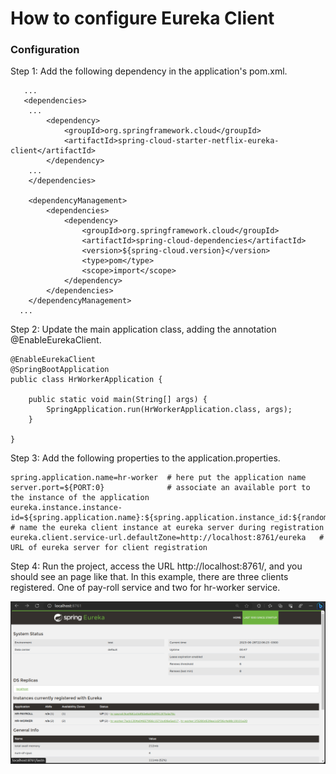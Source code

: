 # How to configure Eureka Client


### Configuration

Step 1: Add the following dependency in the application's pom.xml.

```
   ...
   <dependencies>
    ...
		<dependency>
			<groupId>org.springframework.cloud</groupId>
			<artifactId>spring-cloud-starter-netflix-eureka-client</artifactId>
		</dependency>
    ...
	</dependencies>

	<dependencyManagement>
		<dependencies>
			<dependency>
				<groupId>org.springframework.cloud</groupId>
				<artifactId>spring-cloud-dependencies</artifactId>
				<version>${spring-cloud.version}</version>
				<type>pom</type>
				<scope>import</scope>
			</dependency>
		</dependencies>
	</dependencyManagement>
  ...
```

Step 2: Update the main application class, adding the annotation @EnableEurekaClient.

```
@EnableEurekaClient
@SpringBootApplication
public class HrWorkerApplication {

	public static void main(String[] args) {
		SpringApplication.run(HrWorkerApplication.class, args);
	}

}
```

Step 3: Add the following properties to the application.properties.

```
spring.application.name=hr-worker  # here put the application name
server.port=${PORT:0}              # associate an available port to the instance of the application
eureka.instance.instance-id=${spring.application.name}:${spring.application.instance_id:${random.value}}   # name the eureka client instance at eureka server during registration
eureka.client.service-url.defaultZone=http://localhost:8761/eureka   # URL of eureka server for client registration
```

Step 4: Run the project, access the URL http://localhost:8761/, and you should see an page like that. In this example, there are three clients registered. One of pay-roll service and two for hr-worker service.

![alt text][eureka]

[eureka]: eureka-server-with-clients.png "Eureka Server page in localhost"
